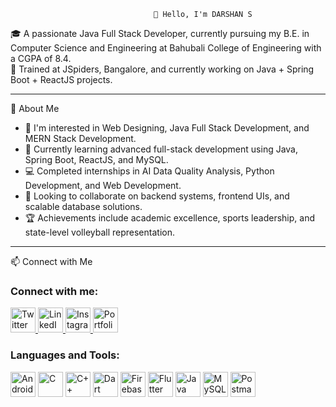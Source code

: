                                     👋 Hello, I'm DARSHAN S

🎓 A passionate Java Full Stack Developer, currently pursuing my B.E. in Computer Science and Engineering at Bahubali College of Engineering with a CGPA of 8.4.  
💼 Trained at JSpiders, Bangalore, and currently working on Java + Spring Boot + ReactJS projects.  

---
 🚀 About Me

- 👀 I'm interested in Web Designing, Java Full Stack Development, and MERN Stack Development.
- 🌱 Currently learning advanced full-stack development using Java, Spring Boot, ReactJS, and MySQL.
- 💻 Completed internships in AI Data Quality Analysis, Python Development, and Web Development.
- 🤝 Looking to collaborate on backend systems, frontend UIs, and scalable database solutions.
- 🏆 Achievements include academic excellence, sports leadership, and state-level volleyball representation.

---

📫 Connect with Me
<h3>Connect with me:</h3>
<p align="left">
  <a href="https://twitter.com/yourhandle" target="_blank">
    <img src="https://img.icons8.com/color/48/twitter--v1.png" alt="Twitter" width="40"/>
  </a>
  <a href="https://linkedin.com/in/yourprofile" target="_blank">
    <img src="https://img.icons8.com/color/48/linkedin.png" alt="LinkedIn" width="40"/>
  </a>
  <a href="https://instagram.com/yourprofile" target="_blank">
    <img src="https://img.icons8.com/color/48/instagram-new.png" alt="Instagram" width="40"/>
  </a>
  <a href="https://portfolio-darshan.vercel.app" target="_blank">
    <img src="https://img.icons8.com/color/48/internet--v1.png" alt="Portfolio" width="40"/>
  </a>
</p>

<h3>Languages and Tools:</h3>
<p align="left">
  <img src="https://img.icons8.com/color/48/android-os.png" alt="Android" width="40"/>
  <img src="https://img.icons8.com/color/48/c-programming.png" alt="C" width="40"/>
  <img src="https://img.icons8.com/color/48/c-plus-plus-logo.png" alt="C++" width="40"/>
  <img src="https://img.icons8.com/color/48/dart.png" alt="Dart" width="40"/>
  <img src="https://img.icons8.com/color/48/firebase.png" alt="Firebase" width="40"/>
  <img src="https://img.icons8.com/color/48/flutter.png" alt="Flutter" width="40"/>
  <img src="https://img.icons8.com/color/48/java-coffee-cup-logo.png" alt="Java" width="40"/>
  <img src="https://img.icons8.com/color/48/mysql-logo.png" alt="MySQL" width="40"/>
  <img src="https://img.icons8.com/external-tal-revivo-shadow-tal-revivo/48/external-postman-is-the-only-complete-api-development-environment-logo-shadow-tal-revivo.png" alt="Postman" width="40"/>
</p>



